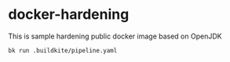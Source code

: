 # docker-hardening
This is sample hardening public docker image based on OpenJDK

```shell
bk run .buildkite/pipeline.yaml
```
